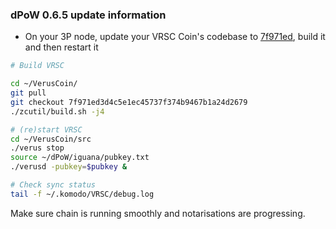 ### dPoW 0.6.5 update information

- On your 3P node, update your VRSC Coin's codebase to [7f971ed](https://github.com/VerusCoin/VerusCoin/tree/7f971ed3d4c5e1ec45737f374b9467b1a24d2679), build it and then restart it

```bash
# Build VRSC

cd ~/VerusCoin/
git pull
git checkout 7f971ed3d4c5e1ec45737f374b9467b1a24d2679
./zcutil/build.sh -j4

# (re)start VRSC
cd ~/VerusCoin/src
./verus stop
source ~/dPoW/iguana/pubkey.txt
./verusd -pubkey=$pubkey &

# Check sync status
tail -f ~/.komodo/VRSC/debug.log
```

Make sure chain is running smoothly and notarisations are progressing.
